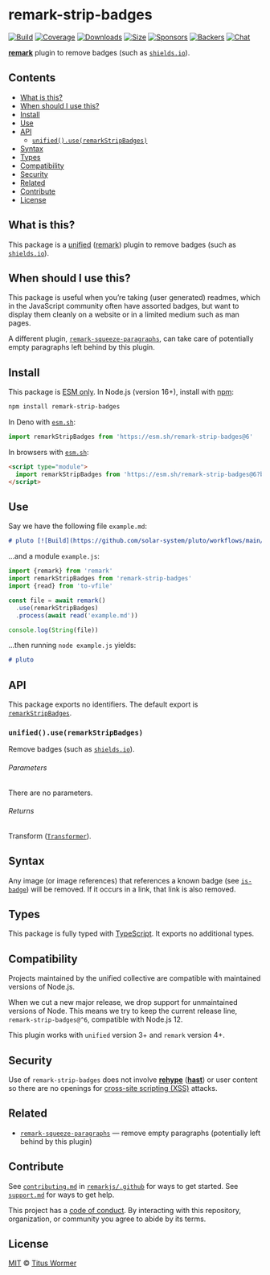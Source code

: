 # remark-strip-badges

[![Build][build-badge]][build]
[![Coverage][coverage-badge]][coverage]
[![Downloads][downloads-badge]][downloads]
[![Size][size-badge]][size]
[![Sponsors][sponsors-badge]][collective]
[![Backers][backers-badge]][collective]
[![Chat][chat-badge]][chat]

**[remark][]** plugin to remove badges (such as [`shields.io`][shields]).

## Contents

*   [What is this?](#what-is-this)
*   [When should I use this?](#when-should-i-use-this)
*   [Install](#install)
*   [Use](#use)
*   [API](#api)
    *   [`unified().use(remarkStripBadges)`](#unifieduseremarkstripbadges)
*   [Syntax](#syntax)
*   [Types](#types)
*   [Compatibility](#compatibility)
*   [Security](#security)
*   [Related](#related)
*   [Contribute](#contribute)
*   [License](#license)

## What is this?

This package is a [unified][] ([remark][]) plugin to remove badges (such as
[`shields.io`][shields]).

## When should I use this?

This package is useful when you’re taking (user generated) readmes, which
in the JavaScript community often have assorted badges, but want to display
them cleanly on a website or in a limited medium such as man pages.

A different plugin, [`remark-squeeze-paragraphs`][remark-squeeze-paragraphs],
can take care of potentially empty paragraphs left behind by this plugin.

## Install

This package is [ESM only][esm].
In Node.js (version 16+), install with [npm][]:

```sh
npm install remark-strip-badges
```

In Deno with [`esm.sh`][esmsh]:

```js
import remarkStripBadges from 'https://esm.sh/remark-strip-badges@6'
```

In browsers with [`esm.sh`][esmsh]:

```html
<script type="module">
  import remarkStripBadges from 'https://esm.sh/remark-strip-badges@6?bundle'
</script>
```

## Use

Say we have the following file `example.md`:

```markdown
# pluto [![Build](https://github.com/solar-system/pluto/workflows/main/badge.svg)](https://github.com/solar-system/pluto/actions)
```

…and a module `example.js`:

```js
import {remark} from 'remark'
import remarkStripBadges from 'remark-strip-badges'
import {read} from 'to-vfile'

const file = await remark()
  .use(remarkStripBadges)
  .process(await read('example.md'))

console.log(String(file))
```

…then running `node example.js` yields:

```markdown
# pluto
```

## API

This package exports no identifiers.
The default export is [`remarkStripBadges`][api-remark-strip-badges].

### `unified().use(remarkStripBadges)`

Remove badges (such as [`shields.io`][shields]).

###### Parameters

There are no parameters.

###### Returns

Transform ([`Transformer`][unified-transformer]).

## Syntax

Any image (or image references) that references a known badge (see
[`is-badge`][is-badge]) will be removed.
If it occurs in a link, that link is also removed.

## Types

This package is fully typed with [TypeScript][].
It exports no additional types.

## Compatibility

Projects maintained by the unified collective are compatible with maintained
versions of Node.js.

When we cut a new major release, we drop support for unmaintained versions of
Node.
This means we try to keep the current release line,
`remark-strip-badges@^6`, compatible with Node.js 12.

This plugin works with `unified` version 3+ and `remark` version 4+.

## Security

Use of `remark-strip-badges` does not involve **[rehype][]** (**[hast][]**) or
user content so there are no openings for [cross-site scripting (XSS)][wiki-xss]
attacks.

## Related

*   [`remark-squeeze-paragraphs`][remark-squeeze-paragraphs]
    — remove empty paragraphs (potentially left behind by this plugin)

## Contribute

See [`contributing.md`][contributing] in [`remarkjs/.github`][health] for ways
to get started.
See [`support.md`][support] for ways to get help.

This project has a [code of conduct][coc].
By interacting with this repository, organization, or community you agree to
abide by its terms.

## License

[MIT][license] © [Titus Wormer][author]

<!-- Definitions -->

[build-badge]: https://github.com/remarkjs/remark-strip-badges/workflows/main/badge.svg

[build]: https://github.com/remarkjs/remark-strip-badges/actions

[coverage-badge]: https://img.shields.io/codecov/c/github/remarkjs/remark-strip-badges.svg

[coverage]: https://codecov.io/github/remarkjs/remark-strip-badges

[downloads-badge]: https://img.shields.io/npm/dm/remark-strip-badges.svg

[downloads]: https://www.npmjs.com/package/remark-strip-badges

[size-badge]: https://img.shields.io/bundlejs/size/remark-strip-badges

[size]: https://bundlejs.com/?q=remark-strip-badges

[sponsors-badge]: https://opencollective.com/unified/sponsors/badge.svg

[backers-badge]: https://opencollective.com/unified/backers/badge.svg

[collective]: https://opencollective.com/unified

[chat-badge]: https://img.shields.io/badge/chat-discussions-success.svg

[chat]: https://github.com/remarkjs/remark/discussions

[npm]: https://docs.npmjs.com/cli/install

[esm]: https://gist.github.com/sindresorhus/a39789f98801d908bbc7ff3ecc99d99c

[esmsh]: https://esm.sh

[health]: https://github.com/remarkjs/.github

[contributing]: https://github.com/remarkjs/.github/blob/main/contributing.md

[support]: https://github.com/remarkjs/.github/blob/main/support.md

[coc]: https://github.com/remarkjs/.github/blob/main/code-of-conduct.md

[license]: license

[author]: https://wooorm.com

[hast]: https://github.com/syntax-tree/hast

[is-badge]: https://github.com/wooorm/is-badge

[rehype]: https://github.com/rehypejs/rehype

[remark]: https://github.com/remarkjs/remark

[remark-squeeze-paragraphs]: https://github.com/remarkjs/remark-squeeze-paragraphs

[shields]: https://shields.io

[typescript]: https://www.typescriptlang.org

[unified]: https://github.com/unifiedjs/unified

[unified-transformer]: https://github.com/unifiedjs/unified#transformer

[wiki-xss]: https://en.wikipedia.org/wiki/Cross-site_scripting

[api-remark-strip-badges]: #unifieduseremarkstripbadges
